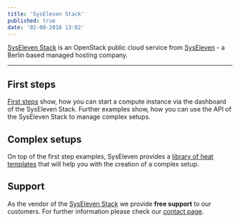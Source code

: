 ```yaml
---
title: 'SysEleven Stack'
published: true
date: '02-08-2018 13:02'
---
```


[SysEleven Stack](https://dashboard.cloud.syseleven.net/) is an OpenStack public cloud service from [SysEleven](https://www.syseleven.de/) - a Berlin based managed hosting company.

---

## First steps

[First steps](/tutorials/firststeps/) show, how you can start a compute instance via the dashboard of the SysEleven Stack. Further examples show, how you can use the API of the SysEleven Stack to manage complex setups.

## Complex setups

On top of the first step examples, SysEleven provides a [library of heat templates](https://github.com/syseleven/heat-examples) that will help you with the creation of a complex setup.

## Support

As the vendor of the [SysEleven Stack](https://dashboard.cloud.syseleven.net/) we provide **free support** to our customers. For further information please check our [contact page](/support/contact/).